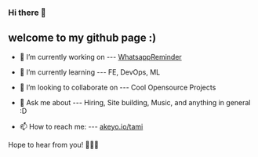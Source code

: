 ### Hi there 👋
## welcome to my github page :)
<!--
**fire17/fire17** is a ✨ _special_ ✨ repository because its `README.md` (this file) appears on your GitHub profile.

Here are some ideas to get you started:
- 🤔 I’m looking for help with ...
- 😄 Pronouns: ...
-->


- 🔭 I’m currently working on --- [WhatsappReminder](https://github.com/wholesomegarden/WhatsappReminder)

- 🌱 I’m currently learning --- FE, DevOps, ML

- 👯 I’m looking to collaborate on --- Cool Opensource Projects 

- 💬 Ask me about --- Hiring, Site building, Music, and anything in general :D
- 📫 How to reach me: --- [akeyo.io/tami](akeyo.io/tami)

Hope to hear from you! 💚💛💜
